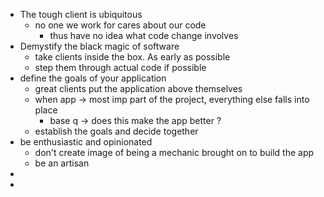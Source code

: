 - The tough client is ubiquitous
	- no one we work for cares about our code
		- thus have no idea what code change involves
- Demystify the black magic of software
	- take clients inside the box. As early as possible
	- step them through actual code if possible
- define the goals of your application
	- great clients put the application above themselves
	- when app -> most imp part of the project, everything else falls into place
		- base q -> does this make the app better ?
	- establish the goals and decide together
- be enthusiastic and opinionated
	- don't create image of being a mechanic brought on to build the app
	- be an artisan
-
-